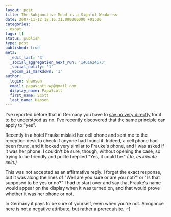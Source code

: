 ```yaml
---
layout: post
title: The Subjunctive Mood is a Sign of Weakness
date: 2007-11-12 18:16:31.000000000 +01:00
categories:
- expat
tags: []
status: publish
type: post
published: true
meta:
  _edit_last: '3'
  _social_aggregation_next_run: '1401624673'
  _social_notify: '1'
  _wpcom_is_markdown: '1'
author:
  login: shanson
  email: papascott-wp@gmail.com
  display_name: PapaScott
  first_name: Scott
  last_name: Hanson
---
```

<p>I've reported before that in Germany you have to <a href="https://www.papascott.de/archives/2007/05/16/the-problem-with-no/">say no very directly</a> for it to be understood as no. I've recently discovered that the same principle can apply to "yes".</p>
<p>Recently in a hotel Frauke mislaid her cell phone and sent me to the reception desk to check if anyone had found it. Indeed, a cell phone had been found, and it looked very similar to Frauke's phone, and I was asked if it was her phone. I couldn't be sure, though, without opening the case, so trying to be friendly and polite I replied "Yes, it could be." <em>(Ja, es k&ouml;nnte sein.)</em></p>
<p>This was not accepted as an affirmative reply. I forget the exact response, but it was along the lines of "Well are you sure or are you not?" or "Is that supposed to be yes or no?" I had to start over and say that Frauke's name would appear on the display when it was turned on, and that would prove whether it was her phone or not.</p>
<p>In Germany it pays to be sure of yourself, even when you're not. Arrogance here is not a negative attribute, but rather a prerequisite. :-)</p>

